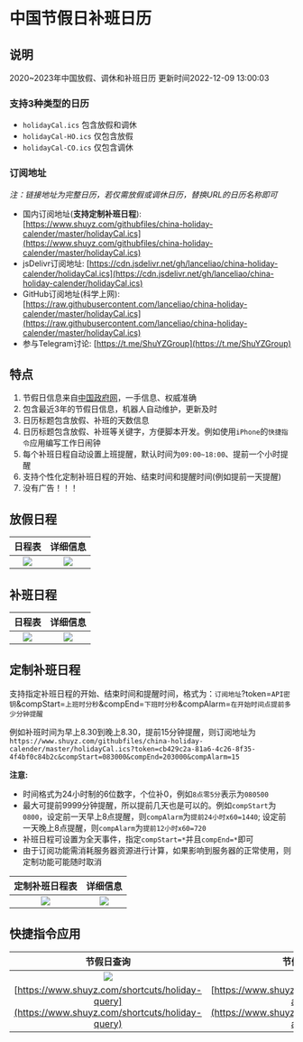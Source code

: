 # 中国节假日补班日历

## 说明
2020~2023年中国放假、调休和补班日历 更新时间2022-12-09 13:00:03

### 支持3种类型的日历
- `holidayCal.ics` 包含放假和调休
- `holidayCal-HO.ics` 仅包含放假
- `holidayCal-CO.ics` 仅包含调休

### 订阅地址
*注：链接地址为完整日历，若仅需放假或调休日历，替换URL的日历名称即可*
- 国内订阅地址(**支持定制补班日程**): [https://www.shuyz.com/githubfiles/china-holiday-calender/master/holidayCal.ics](https://www.shuyz.com/githubfiles/china-holiday-calender/master/holidayCal.ics)
- jsDelivr订阅地址: [https://cdn.jsdelivr.net/gh/lanceliao/china-holiday-calender/holidayCal.ics](https://cdn.jsdelivr.net/gh/lanceliao/china-holiday-calender/holidayCal.ics)
- GitHub订阅地址(科学上网): [https://raw.githubusercontent.com/lanceliao/china-holiday-calender/master/holidayCal.ics](https://raw.githubusercontent.com/lanceliao/china-holiday-calender/master/holidayCal.ics)
- 参与Telegram讨论: [https://t.me/ShuYZGroup](https://t.me/ShuYZGroup)

## 特点
1. 节假日信息来自[中国政府网](http://www.gov.cn/)，一手信息、权威准确
2. 包含最近3年的节假日信息，机器人自动维护，更新及时
3. 日历标题包含放假、补班的天数信息
4. 日历标题包含放假、补班等关键字，方便脚本开发。例如使用`iPhone`的`快捷指令`应用编写工作日闹钟
5. 每个补班日程自动设置上班提醒，默认时间为`09:00~18:00`、提前一个小时提醒
6. 支持个性化定制补班日程的开始、结束时间和提醒时间(例如提前一天提醒)
7. 没有广告！！！

## 放假日程

日程表            |  详细信息
:-------------------------:|:-------------------------:
![](./screenshots/holiday1.jpg)  |  ![](./screenshots/holiday2.jpg)

## 补班日程

日程表            |  详细信息
:-------------------------:|:-------------------------:
![](./screenshots/compensateday1.jpg)  |  ![](./screenshots/compensateday2.jpg)

## 定制补班日程

支持指定补班日程的开始、结束时间和提醒时间，格式为：`订阅地址`?token=`API密钥`&compStart=`上班时分秒`&compEnd=`下班时分秒`&compAlarm=`在开始时间点提前多少分钟提醒`

例如补班时间为早上8.30到晚上8.30，提前15分钟提醒，则订阅地址为 `https://www.shuyz.com/githubfiles/china-holiday-calender/master/holidayCal.ics?token=cb429c2a-81a6-4c26-8f35-4f4bf0c84b2c&compStart=083000&compEnd=203000&compAlarm=15`

**注意:**
- 时间格式为24小时制的6位数字，个位补0，例如`8点零5分`表示为`080500`
- 最大可提前9999分钟提醒，所以提前几天也是可以的。例如`compStart`为`0800`，设定前一天早上8点提醒，则`compAlarm`为`提前24小时x60=1440`; 设定前一天晚上8点提醒，则`compAlarm`为`提前12小时x60=720`
- 补班日程可设置为全天事件，指定`compStart=*`并且`compEnd=*`即可
- 由于订阅功能需消耗服务器资源进行计算，如果影响到服务器的正常使用，则定制功能可能随时取消

定制补班日程表            |  详细信息
:-------------------------:|:-------------------------:
![](./screenshots/customCompensateday1.png)  |  ![](./screenshots/customCompensateday2.png)

## 快捷指令应用

节假日查询            |  节假日闹钟
:-------------------------:|:-------------------------:
![](./screenshots/queryHoliday.jpg)  |  ![](./screenshots/holidayAlarm.jpg)
[https://www.shuyz.com/shortcuts/holiday-query](https://www.shuyz.com/shortcuts/holiday-query) | [https://www.shuyz.com/shortcuts/holiday-alarm](https://www.shuyz.com/shortcuts/holiday-alarm)

